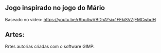 ## Jogo inspirado no jogo do Mário

Baseado no vídeo: https://youtu.be/r9buAwVBDhA?si=1FEkiSVZjEMCwbdH

## Artes:

Rrtes autorias criadas com o software GIMP.
